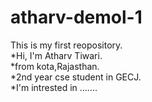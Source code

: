 # atharv-demol-1
This is my first reopository.
<br>
*Hi, I'm Atharv Tiwari.
<br>
*from kota,Rajasthan.
<br>
*2nd year cse student in GECJ.
<br>
*I'm intrested in .......


